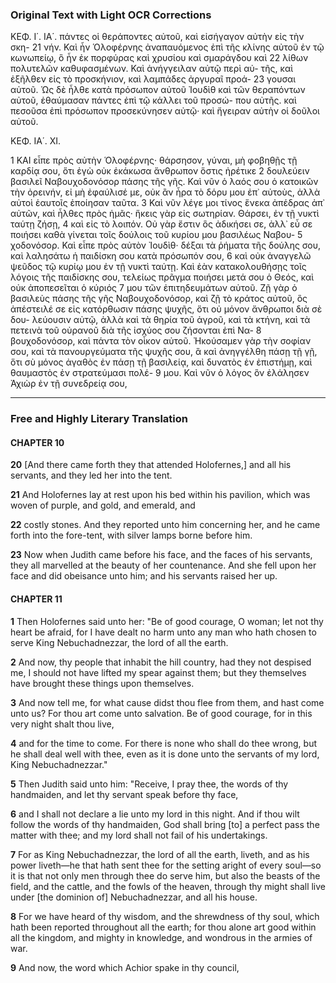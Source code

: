### Original Text with Light OCR Corrections

ΚΕΦ. Ι΄. ΙΑ΄.
πάντες οἱ θεράποντες αὐτοῦ, καὶ εἰσήγαγον αὐτὴν εἰς τὴν σκη-
21 νήν. Καὶ ἦν Ὁλοφέρνης ἀναπαυόμενος ἐπὶ τῆς κλίνης αὐτοῦ ἐν
τῷ κωνωπείῳ, ὃ ἦν ἐκ πορφύρας καὶ χρυσίου καὶ σμαράγδου καὶ
22 λίθων πολυτελῶν καθυφασμένων. Καὶ ἀνήγγειλαν αὐτῷ περὶ αὐ-
τῆς, καὶ ἐξῆλθεν εἰς τὸ προσκήνιον, καὶ λαμπάδες ἀργυραῖ προά-
23 γουσαι αὐτοῦ. Ὡς δὲ ἦλθε κατὰ πρόσωπον αὐτοῦ Ἰουδὶθ καὶ τῶν
θεραπόντων αὐτοῦ, ἐθαύμασαν πάντες ἐπὶ τῷ κάλλει τοῦ προσώ-
που αὐτῆς. καὶ πεσοῦσα ἐπὶ πρόσωπον προσεκύνησεν αὐτῷ· καὶ
ἤγειραν αὐτὴν οἱ δοῦλοι αὐτοῦ.

ΚΕΦ. ΙΑ΄. ΧΙ.

1 ΚΑΙ εἶπε πρὸς αὐτὴν Ὁλοφέρνης· θάρσησον, γύναι, μὴ φοβηθῇς
τῇ καρδίᾳ σου, ὅτι ἐγὼ οὐκ ἐκάκωσα ἄνθρωπον ὅστις ἠρέτικε
2 δουλεύειν βασιλεῖ Ναβουχοδονόσορ πάσης τῆς γῆς. Καὶ νῦν
ὁ λαός σου ὁ κατοικῶν τὴν ὀρεινήν, εἰ μὴ ἐφαύλισέ με, οὐκ ἂν
ἦρα τὸ δόρυ μου ἐπ᾽ αὐτοὺς, ἀλλὰ αὐτοὶ ἑαυτοῖς ἐποίησαν ταῦτα.
3 Καὶ νῦν λέγε μοι τίνος ἕνεκα ἀπέδρας ἀπ᾽ αὐτῶν, καὶ ἦλθες πρὸς
ἡμᾶς· ἥκεις γὰρ εἰς σωτηρίαν. Θάρσει, ἐν τῇ νυκτὶ ταύτῃ ζήσῃ,
4 καὶ εἰς τὸ λοιπόν. Οὐ γὰρ ἔστιν ὃς ἀδικήσει σε, ἀλλ᾽ εὖ σε ποιήσει
καθὰ γίνεται τοῖς δούλοις τοῦ κυρίου μου βασιλέως Ναβου-
5 χοδονόσορ. Καὶ εἶπε πρὸς αὐτὸν Ἰουδὶθ· δέξαι τὰ ῥήματα τῆς
δούλης σου, καὶ λαλησάτω ἡ παιδίσκη σου κατὰ πρόσωπόν σου,
6 καὶ οὐκ ἀναγγελῶ ψεῦδος τῷ κυρίῳ μου ἐν τῇ νυκτὶ ταύτῃ. Καὶ
ἐὰν κατακολουθήσῃς τοῖς λόγοις τῆς παιδίσκης σου, τελείως
πρᾶγμα ποιήσει μετά σου ὁ Θεός, καὶ οὐκ ἀποπεσεῖται ὁ κύριός
7 μου τῶν ἐπιτηδευμάτων αὐτοῦ. Ζῇ γὰρ ὁ βασιλεὺς πάσης τῆς
γῆς Ναβουχοδονόσορ, καὶ ζῇ τὸ κράτος αὐτοῦ, ὃς ἀπέστειλέ σε
εἰς κατόρθωσιν πάσης ψυχῆς, ὅτι οὐ μόνον ἄνθρωποι διὰ σὲ δου-
λεύουσιν αὐτῷ, ἀλλὰ καὶ τὰ θηρία τοῦ ἀγροῦ, καὶ τὰ κτήνη,
καὶ τὰ πετεινὰ τοῦ οὐρανοῦ διὰ τῆς ἰσχύος σου ζήσονται ἐπὶ Να-
8 βουχοδονόσορ, καὶ πάντα τὸν οἶκον αὐτοῦ. Ἠκούσαμεν γὰρ τὴν
σοφίαν σου, καὶ τὰ πανουργεύματα τῆς ψυχῆς σου, ἃ καὶ ἀνηγγέλθη
πάσῃ τῇ γῇ, ὅτι σὺ μόνος ἀγαθὸς ἐν πάσῃ τῇ βασιλείᾳ,
καὶ δυνατὸς ἐν ἐπιστήμῃ, καὶ θαυμαστὸς ἐν στρατεύμασι πολέ-
9 μου. Καὶ νῦν ὁ λόγος ὃν ἐλάλησεν Ἀχιὼρ ἐν τῇ συνεδρείᾳ σου,

---

### Free and Highly Literary Translation

#### CHAPTER 10

**20** [And there came forth they that attended Holofernes,] and all his servants, and they led her into the tent.

**21** And Holofernes lay at rest upon his bed within his pavilion, which was woven of purple, and gold, and emerald, and

**22** costly stones. And they reported unto him concerning her, and he came forth into the fore-tent, with silver lamps borne before him.

**23** Now when Judith came before his face, and the faces of his servants, they all marvelled at the beauty of her countenance. And she fell upon her face and did obeisance unto him; and his servants raised her up.

#### CHAPTER 11

**1** Then Holofernes said unto her: "Be of good courage, O woman; let not thy heart be afraid, for I have dealt no harm unto any man who hath chosen to serve King Nebuchadnezzar, the lord of all the earth.

**2** And now, thy people that inhabit the hill country, had they not despised me, I should not have lifted my spear against them; but they themselves have brought these things upon themselves.

**3** And now tell me, for what cause didst thou flee from them, and hast come unto us? For thou art come unto salvation. Be of good courage, for in this very night shalt thou live,

**4** and for the time to come. For there is none who shall do thee wrong, but he shall deal well with thee, even as it is done unto the servants of my lord, King Nebuchadnezzar."

**5** Then Judith said unto him: "Receive, I pray thee, the words of thy handmaiden, and let thy servant speak before thy face,

**6** and I shall not declare a lie unto my lord in this night. And if thou wilt follow the words of thy handmaiden, God shall bring [to] a perfect pass the matter with thee; and my lord shall not fail of his undertakings.

**7** For as King Nebuchadnezzar, the lord of all the earth, liveth, and as his power liveth—he that hath sent thee for the setting aright of every soul—so it is that not only men through thee do serve him, but also the beasts of the field, and the cattle, and the fowls of the heaven, through thy might shall live under [the dominion of] Nebuchadnezzar, and all his house.

**8** For we have heard of thy wisdom, and the shrewdness of thy soul, which hath been reported throughout all the earth; for thou alone art good within all the kingdom, and mighty in knowledge, and wondrous in the armies of war.

**9** And now, the word which Achior spake in thy council,